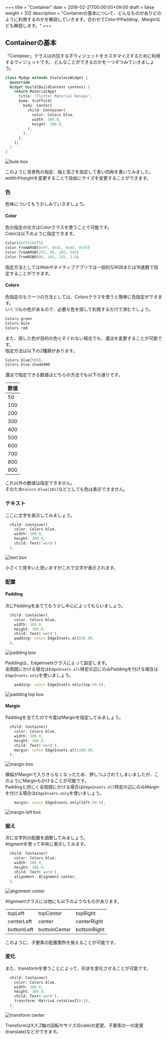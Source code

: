 +++
title = "Container"
date = 2019-02-21T00:00:00+09:00
draft = false
weight = 312
description = "Containerの基本について、どんなものがありどのように利用するのかを解説していきます。合わせてColorやPadding、Marginなども解説します。"
+++

## Containerの基本

「Container」クラスは内包する子ウィジェットをカスタマイズするために利用するウィジェットです。
どんなことができるのかを一つずつみていきましょう。

```dart
class MyApp extends StatelessWidget {
  @override
  Widget build(BuildContext context) {
    return MaterialApp(
      title: 'Flutter Material Design',
      home: Scaffold(
        body: Center(
          child: Container(
            color: Colors.blue,
            width: 300.0,
            height: 300.0,
          ),
        ),
      ),
    );
  }
}
```

<img src="/images/basic/layout/02/container_01.png" style="min-width:300px;max-width:600px;" alt="bule box"/>

このように背景色の指定、幅と高さを指定して青い四角を書いてみました。  
widthやheightを変更することで自由にサイズを変更することができます。  

### 色

色味についてもう少しみていきましょう。

#### Color

色の指定の仕方はColorクラスを使うことで可能です。  
Colorは以下のように指定できます。  

```dart
Color(0xFF42A5F5)
Color.fromARGB(0xFF, 0x42, 0xA5, 0xF5)
Color.fromARGB(255, 66, 165, 245)
Color.fromRGBO(66, 165, 245, 1.0)
```
指定方法としてはWebやネイティブアプリでは一般的なRGBまたは16進数で指定することができます。

#### Colors

色指定のもう一つの方法としては、Colorsクラスを使うと簡単に色指定ができます。  
いくつもの色があるので、必要な色を探して利用するだけで済むでしょう。  

```dart
Colors.green
Colors.bule
Colors.red
```

また、探した色が目的の色とそぐわない場合でも、濃淡を変更することが可能です。  
指定方法は以下の2種類があります。  

```dart
Colors.blue[900],
Colors.blue.shade900
```

濃淡で指定できる数値はどちらの方法でも以下の通りです。

| 数値 |
| --- |
| 50 |
|100|
|200|
|300|
|400|
|500|
|600|
|700|
|800|
|900|

これ以外の数値は指定できません。  
そのため``Colors.blue[101]``などとしても色は表示できません。

### テキスト


ここに文字を表示してみましょう。

```dart
  child: Container(
    color: Colors.blue,
    width: 300.0,
    height: 300.0,
    child: Text('word')
  ),
```

<img src="/images/basic/layout/02/container_02.png" style="min-width:300px;max-width:600px;" alt="text box"/>

小さくて見辛いと思いますがこれで文字が表示されます。

### 配置

#### Padding

次にPaddingをあててもう少し中心によってもらいましょう。

```dart
  child: Container(
    color: Colors.blue,
    width: 300.0,
    height: 300.0,
    child: Text('word'),
    padding: const EdgeInsets.all(50.0),
  ),
```

<img src="/images/basic/layout/02/container_03.png" style="min-width:300px;max-width:600px;" alt="padding box"/>

Paddingは、EdgeInsetsクラスによって設定します。  
全周囲にかける場合は```EdgeInsets.all```特定の辺にのみPaddingを付ける場合は```EdgeInsets.only```を使いましょう。

```dart
    padding: const EdgeInsets.only(top:50.0),
```
<img src="/images/basic/layout/02/container_04.png" style="min-width:300px;max-width:600px;" alt="padding top box"/>

#### Margin

Paddingを当てたので今度はMarginを指定してみましょう。

```dart
  child: Container(
    color: Colors.blue,
    width: 300.0,
    height: 300.0,
    child: Text('word'),
    margin: const EdgeInsets.all(100.0),
  ),
```

<img src="/images/basic/layout/02/container_05.png" style="min-width:300px;max-width:600px;" alt="margin box"/>


横幅がMarginで入りきらなくなったため、押しつぶされてしまいましたが、このようにMarginもかけることが可能です。  
Paddingと同じく全周囲にかける場合は```EdgeInsets.all```特定の辺にのみMarginを付ける場合は```EdgeInsets.only```を使いましょう。

```dart
    margin: const EdgeInsets.only(left:50.0),
```
<img src="/images/basic/layout/02/container_06.png" style="min-width:300px;max-width:600px;" alt="margin left box"/>


### 揃え

次に文字列の配置を調整してみましょう。  
Aligmentを使って中央に表示してみます。  

```dart
  child: Container(
    color: Colors.blue,
    width: 300.0,
    height: 300.0,
    child: Text('word'),
    alignment: Alignment.center,
  ),
```

<img src="/images/basic/layout/02/container_07.png" style="min-width:300px;max-width:600px;" alt="alignment center"/>

Alignmentクラスには他にも以下のようなものがあります。

||||
|---|---|---|
|topLeft|topCenter|topRight|
|centerLeft|center|centerRight|
|bottomLeft|bottomCenter|bottomRight|

このように、子要素の配置箇所を揃えることが可能です。

### 変化

また、transformを使うことによって、形状を変化させることが可能です。  

```dart
  child: Container(
    color: Colors.blue,
    width: 300.0,
    height: 300.0,
    child: Text('word'),
    transform: Matrix4.rotationZ(0.1),
  ),
```

<img src="/images/basic/layout/02/container_08.png" style="min-width:300px;max-width:600px;" alt="transform center"/>

TransformはX,Y,Z軸の回転やサイズ(Scale)の変更、子要素の一の変更(translate)などができます。


